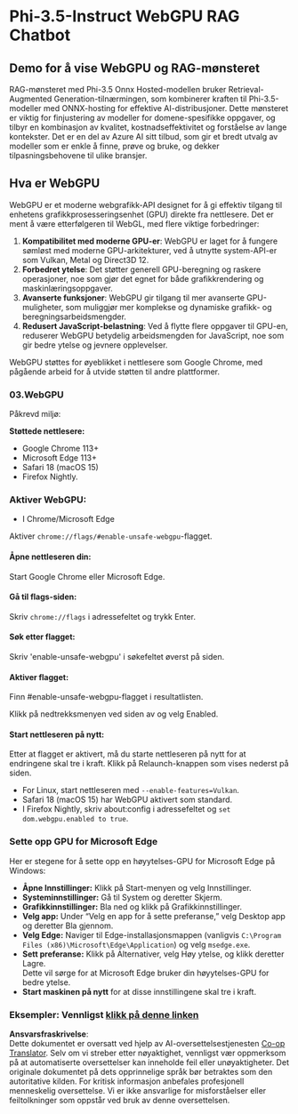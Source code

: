 <!--
CO_OP_TRANSLATOR_METADATA:
{
  "original_hash": "b62864faf628eb07f5231d4885555198",
  "translation_date": "2025-05-09T18:58:20+00:00",
  "source_file": "md/02.Application/01.TextAndChat/Phi3/WebGPUWithPhi35Readme.md",
  "language_code": "no"
}
-->
# Phi-3.5-Instruct WebGPU RAG Chatbot

## Demo for å vise WebGPU og RAG-mønsteret

RAG-mønsteret med Phi-3.5 Onnx Hosted-modellen bruker Retrieval-Augmented Generation-tilnærmingen, som kombinerer kraften til Phi-3.5-modeller med ONNX-hosting for effektive AI-distribusjoner. Dette mønsteret er viktig for finjustering av modeller for domene-spesifikke oppgaver, og tilbyr en kombinasjon av kvalitet, kostnadseffektivitet og forståelse av lange kontekster. Det er en del av Azure AI sitt tilbud, som gir et bredt utvalg av modeller som er enkle å finne, prøve og bruke, og dekker tilpasningsbehovene til ulike bransjer.

## Hva er WebGPU  
WebGPU er et moderne webgrafikk-API designet for å gi effektiv tilgang til enhetens grafikkprosesseringsenhet (GPU) direkte fra nettlesere. Det er ment å være etterfølgeren til WebGL, med flere viktige forbedringer:

1. **Kompatibilitet med moderne GPU-er**: WebGPU er laget for å fungere sømløst med moderne GPU-arkitekturer, ved å utnytte system-API-er som Vulkan, Metal og Direct3D 12.
2. **Forbedret ytelse**: Det støtter generell GPU-beregning og raskere operasjoner, noe som gjør det egnet for både grafikkrendering og maskinlæringsoppgaver.
3. **Avanserte funksjoner**: WebGPU gir tilgang til mer avanserte GPU-muligheter, som muliggjør mer komplekse og dynamiske grafikk- og beregningsarbeidsmengder.
4. **Redusert JavaScript-belastning**: Ved å flytte flere oppgaver til GPU-en, reduserer WebGPU betydelig arbeidsmengden for JavaScript, noe som gir bedre ytelse og jevnere opplevelser.

WebGPU støttes for øyeblikket i nettlesere som Google Chrome, med pågående arbeid for å utvide støtten til andre plattformer.

### 03.WebGPU  
Påkrevd miljø:

**Støttede nettlesere:**  
- Google Chrome 113+  
- Microsoft Edge 113+  
- Safari 18 (macOS 15)  
- Firefox Nightly.

### Aktiver WebGPU:

- I Chrome/Microsoft Edge  

Aktiver `chrome://flags/#enable-unsafe-webgpu`-flagget.

#### Åpne nettleseren din:  
Start Google Chrome eller Microsoft Edge.

#### Gå til flags-siden:  
Skriv `chrome://flags` i adressefeltet og trykk Enter.

#### Søk etter flagget:  
Skriv 'enable-unsafe-webgpu' i søkefeltet øverst på siden.

#### Aktiver flagget:  
Finn #enable-unsafe-webgpu-flagget i resultatlisten.

Klikk på nedtrekksmenyen ved siden av og velg Enabled.

#### Start nettleseren på nytt:  

Etter at flagget er aktivert, må du starte nettleseren på nytt for at endringene skal tre i kraft. Klikk på Relaunch-knappen som vises nederst på siden.

- For Linux, start nettleseren med `--enable-features=Vulkan`.  
- Safari 18 (macOS 15) har WebGPU aktivert som standard.  
- I Firefox Nightly, skriv about:config i adressefeltet og `set dom.webgpu.enabled to true`.

### Sette opp GPU for Microsoft Edge  

Her er stegene for å sette opp en høyytelses-GPU for Microsoft Edge på Windows:

- **Åpne Innstillinger:** Klikk på Start-menyen og velg Innstillinger.  
- **Systeminnstillinger:** Gå til System og deretter Skjerm.  
- **Grafikkinnstillinger:** Bla ned og klikk på Grafikkinnstillinger.  
- **Velg app:** Under “Velg en app for å sette preferanse,” velg Desktop app og deretter Bla gjennom.  
- **Velg Edge:** Naviger til Edge-installasjonsmappen (vanligvis `C:\Program Files (x86)\Microsoft\Edge\Application`) og velg `msedge.exe`.  
- **Sett preferanse:** Klikk på Alternativer, velg Høy ytelse, og klikk deretter Lagre.  
Dette vil sørge for at Microsoft Edge bruker din høyytelses-GPU for bedre ytelse.  
- **Start maskinen på nytt** for at disse innstillingene skal tre i kraft.

### Eksempler: Vennligst [klikk på denne linken](https://github.com/microsoft/aitour-exploring-cutting-edge-models/tree/main/src/02.ONNXRuntime/01.WebGPUChatRAG)

**Ansvarsfraskrivelse**:  
Dette dokumentet er oversatt ved hjelp av AI-oversettelsestjenesten [Co-op Translator](https://github.com/Azure/co-op-translator). Selv om vi streber etter nøyaktighet, vennligst vær oppmerksom på at automatiserte oversettelser kan inneholde feil eller unøyaktigheter. Det originale dokumentet på dets opprinnelige språk bør betraktes som den autoritative kilden. For kritisk informasjon anbefales profesjonell menneskelig oversettelse. Vi er ikke ansvarlige for misforståelser eller feiltolkninger som oppstår ved bruk av denne oversettelsen.